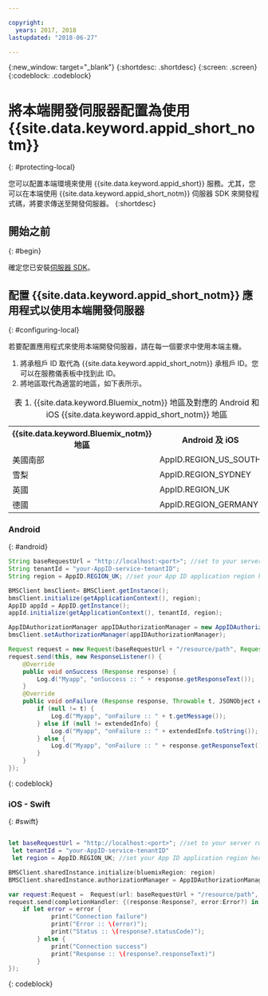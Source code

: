 ```yaml
---

copyright:
  years: 2017, 2018
lastupdated: "2018-06-27"

---
```


{:new_window: target="_blank"}
{:shortdesc: .shortdesc}
{:screen: .screen}
{:codeblock: .codeblock}



#  將本端開發伺服器配置為使用 {{site.data.keyword.appid_short_notm}}
{: #protecting-local}

您可以配置本端環境來使用 {{site.data.keyword.appid_short}} 服務。尤其，您可以在本端使用 {{site.data.keyword.appid_short_notm}} 伺服器 SDK 來開發程式碼，將要求傳送至開發伺服器。
{:shortdesc}


## 開始之前
{: #begin}

確定您已安裝[伺服器 SDK](/docs/services/appid/install.html#nodejs-setup)。


## 配置 {{site.data.keyword.appid_short_notm}} 應用程式以使用本端開發伺服器
{: #configuring-local}

若要配置應用程式來使用本端開發伺服器，請在每一個要求中使用本端主機。

1. 將承租戶 ID 取代為 {{site.data.keyword.appid_short_notm}} 承租戶 ID。您可以在服務儀表板中找到此 ID。
2. 將地區取代為適當的地區，如下表所示。

<table> <caption> 表 1. {{site.data.keyword.Bluemix_notm}} 地區及對應的 Android 和 iOS {{site.data.keyword.appid_short_notm}} 地區</caption>
<tr>
  <th> {{site.data.keyword.Bluemix_notm}} 地區</th>
  <th> Android 及 iOS </th>
</tr>
<tr>
  <td> 美國南部</td>
  <td> AppID.REGION_US_SOUTH </td>
</tr>
<tr>
  <td> 雪梨</td>
  <td> AppID.REGION_SYDNEY </td>
</tr>
<tr>
  <td> 英國</td>
  <td> AppID.REGION_UK </td>
</tr>
<tr>
  <td> 德國</td>
  <td> AppID.REGION_GERMANY </td>
</tr>
</table>



### Android
{: #android}
```java
String baseRequestUrl = "http://localhost:<port>"; //set to your server running port
String tenantId = "your-AppID-service-tenantID";
String region = AppID.REGION_UK; //set your App ID application region here. Currently possible values are AppID.REGION_US_SOUTH, AppID.REGION_SYDNEY, AppID.REGION_GERMANY, or AppID.REGION_UK.

BMSClient bmsClient= BMSClient.getInstance();
bmsClient.initialize(getApplicationContext(), region);
AppID appId = AppID.getInstance();
appId.initialize(getApplicationContext(), tenantId, region);

AppIDAuthorizationManager appIDAuthorizationManager = new AppIDAuthorizationManager(appId);
bmsClient.setAuthorizationManager(appIDAuthorizationManager);

Request request = new Request(baseRequestUrl + "/resource/path", Request.GET);
request.send(this, new ResponseListener() {
    @Override
	public void onSuccess (Response response) {
		Log.d("Myapp", "onSuccess :: " + response.getResponseText());
	}
	@Override
	public void onFailure (Response response, Throwable t, JSONObject extendedInfo) {
		if (null != t) {
			Log.d("Myapp", "onFailure :: " + t.getMessage());
		} else if (null != extendedInfo) {
			Log.d("Myapp", "onFailure :: " + extendedInfo.toString());
		} else {
			Log.d("Myapp", "onFailure :: " + response.getResponseText());
		}
	}
});
```
{: codeblock}

### iOS - Swift
{: #swift}
```swift

let baseRequestUrl = "http://localhost:<port>"; //set to your server running port
 let tenantId = "your-AppID-service-tenantID"
 let region = AppID.REGION_UK; //set your App ID application region here. Currently possible values are AppID.REGION_US_SOUTH, AppID.REGION_SYDNEY, AppID.REGION_GERMANY, or AppID.REGION_UK.

BMSClient.sharedInstance.initialize(bluemixRegion: region)
BMSClient.sharedInstance.authorizationManager = AppIDAuthorizationManager(appid:AppID.sharedInstance)

var request:Request =  Request(url: baseRequestUrl + "/resource/path", method: HttpMethod.GET)
request.send(completionHandler: {(response:Response?, error:Error?) in
    if let error = error {
            print("Connection failure")
            print("Error :: \(error)");
            print("Status :: \(response?.statusCode)");
        } else {
            print("Connection success")
            print("Response :: \(response?.responseText)")
        }
});
```
{: codeblock}
